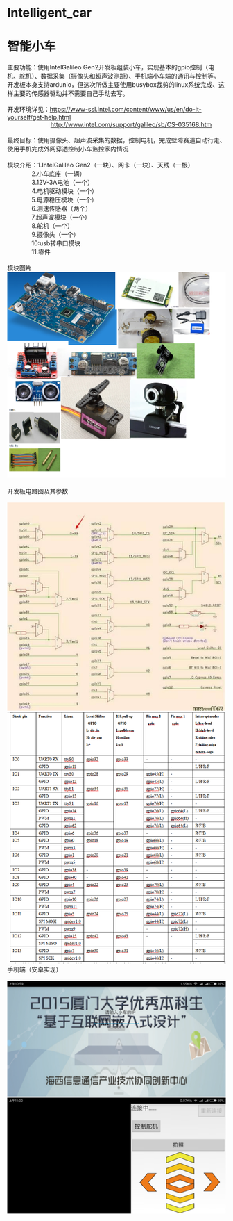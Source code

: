 # Intelligent_car
# 智能小车 <br />
主要功能：使用IntelGalileo Gen2开发板组装小车，实现基本的gpio控制（电机、舵机）、数据采集（摄像头和超声波测距）、手机端小车端的通讯与控制等。
开发板本身支持ardunio，但这次所做主要使用busybox裁剪的linux系统完成、这样主要的传感器驱动并不需要自己手动去写。<br />
<br />
开发环境详见：https://www-ssl.intel.com/content/www/us/en/do-it-yourself/get-help.html<br />
&emsp; &emsp; &emsp; &emsp; &emsp;&emsp;http://www.intel.com/support/galileo/sb/CS-035168.htm<br />
<br />
最终目标：使用摄像头、超声波采集的数据，控制电机，完成壁障赛道自动行走、使用手机完成外网穿透控制小车监控家内情况<br />
<br />
模块介绍：1.IntelGalileo Gen2（一块）、网卡（一块）、天线（一根）<br />
&emsp;&emsp;&emsp;&emsp;2.小车底座（一辆）<br />
&emsp;&emsp;&emsp;&emsp;3.12V-3A电池（一个）<br />
&emsp;&emsp;&emsp;&emsp;4.电机驱动模块（一个）<br />
&emsp;&emsp;&emsp;&emsp;5.电源稳压模块（一个）<br />
&emsp;&emsp;&emsp;&emsp;6.测速传感器（两个）<br />
&emsp;&emsp;&emsp;&emsp;7.超声波模块（一个）<br />
&emsp;&emsp;&emsp;&emsp;8.舵机（一个）<br />
&emsp;&emsp;&emsp;&emsp;9.摄像头（一个）<br />
&emsp;&emsp;&emsp;&emsp;10:usb转串口模块<br />
&emsp;&emsp;&emsp;&emsp;11.零件<br />
<br />
模块图片<br />
![](https://github.com/DeepLJH0001/Intelligent_car/blob/master/image/%E6%97%A0%E6%A0%87%E9%A2%98.png?raw=true)
<br />
<br />
开发板电路图及其参数<br />
<br />
![](https://github.com/DeepLJH0001/Intelligent_car/blob/master/image/QQ%E5%9B%BE%E7%89%8720170811103530.jpg?raw=true)
![](https://github.com/DeepLJH0001/Intelligent_car/blob/master/image/QQ%E6%88%AA%E5%9B%BE20170811103617.png?raw=true)<br />
手机端（安卓实现）<br />
<br />
![](https://github.com/DeepLJH0001/Intelligent_car/blob/master/image/Screenshot_2017-08-11-10-59-54-721_com.atr.Car_v2.png?raw=true)
![](https://github.com/DeepLJH0001/Intelligent_car/blob/master/image/Screenshot_2017-08-11-11-00-06-983_com.atr.Car_v2.png?raw=true)
